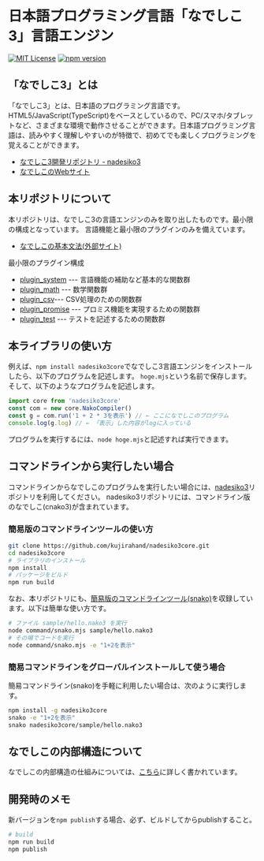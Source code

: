 # 日本語プログラミング言語「なでしこ3」言語エンジン

[![MIT License](https://img.shields.io/badge/license-MIT-blue.svg?style=flat)](LICENSE)
[![npm version](https://badge.fury.io/js/nadesiko3core.svg)](https://www.npmjs.com/package/nadesiko3core)

## 「なでしこ3」とは

「なでしこ3」とは、日本語のプログラミング言語です。HTML5/JavaScript(TypeScript)をベースとしているので、PC/スマホ/タブレットなど、さまざまな環境で動作させることができます。日本語プログラミング言語は、読みやすく理解しやすいのが特徴で、初めてでも楽しくプログラミングを覚えることができます。

- [なでしこ3開発リポジトリ - nadesiko3](https://github.com/kujirahand/nadesiko3)
- [なでしこのWebサイト](https://nadesi.com/top/)

## 本リポジトリについて

本リポジトリは、なでしこ3の言語エンジンのみを取り出したものです。最小限の構成となっています。
言語機能と最小限のプラグインのみを備えています。

- [なでしこの基本文法(外部サイト)](https://nadesi.com/v3/doc/index.php?%E6%96%87%E6%B3%95)

最小限のプラグイン構成

- [plugin_system](./src/plugin_system.mts) --- 言語機能の補助など基本的な関数群
- [plugin_math](./src/plugin_math.mts) --- 数学関数群
- [plugin_csv](./src/plugin_csv.mts)--- CSV処理のための関数群
- [plugin_promise](./src/plugin_promise.mts) --- プロミス機能を実現するための関数群
- [plugin_test](./src/plugin_test.mts) --- テストを記述するための関数群

## 本ライブラリの使い方

例えば、`npm install nadesiko3core`でなでしこ3言語エンジンをインストールしたら、以下のプログラムを記述します。
`hoge.mjs`という名前で保存します。そして、以下のようなプログラムを記述します。

```js
import core from 'nadesiko3core'
const com = new core.NakoCompiler()
const g = com.run('1 + 2 * 3を表示') // ← ここになでしこのプログラム
console.log(g.log) // ← 「表示」した内容がlogに入っている
```

プログラムを実行するには、`node hoge.mjs`と記述すれば実行できます。

## コマンドラインから実行したい場合

コマンドラインからなでしこのプログラムを実行したい場合には、[nadesiko3](https://github.com/kujirahand/nadesiko3)リポジトリを利用してください。
nadesiko3リポジトリには、コマンドライン版のなでしこ(cnako3)が含まれています。

### 簡易版のコマンドラインツールの使い方

```sh
git clone https://github.com/kujirahand/nadesiko3core.git
cd nadesiko3core
# ライブラリのインストール
npm install
# パッケージをビルド
npm run build
```

なお、本リポジトリにも、[簡易版のコマンドラインツール(snako)](/command/snako.mts)を収録しています。以下は簡単な使い方です。

```sh
# ファイル sample/hello.nako3 を実行
node command/snako.mjs sample/hello.nako3
# その場でコードを実行
node command/snako.mjs -e "1+2を表示"
```

### 簡易コマンドラインをグローバルインストールして使う場合

簡易コマンドライン(snako)を手軽に利用したい場合は、次のように実行します。

```sh
npm install -g nadesiko3core
snako -e "1+2を表示"
snako nadesiko3core/sample/hello.nako3
```

## なでしこの内部構造について

なでしこの内部構造の仕組みについては、[こちら](/doc/README.md)に詳しく書かれています。

## 開発時のメモ

新バージョンを`npm publish`する場合、必ず、ビルドしてからpublishすること。

```sh
# build
npm run build
npm publish
```
